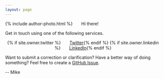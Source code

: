 ```yaml
---
layout: page
---
```

<span style="float: left; margin-right: 2em;">{% include author-photo.html %}</span>

Hi there!

Get in touch using one of the following services.

<div style="text-align: center;">
{% if site.owner.twitter %}<a class="btn" href="http://twitter.com/{{ site.owner.twitter }}" title="{{ site.owner.name}} on Twitter" target="_blank"><i class="fa fa-twitter-square fa-2x"></i><span style="margin-left: 2em;">Twitter</span></a>{% endif %}
{% if site.owner.linkedin %}<a class="btn" href="http://linkedin.com/in/{{ site.owner.linkedin }}" title="{{ site.owner.name}} on LinkedIn" target="_blank"><i class="fa fa-linkedin-square fa-2x"></i><span style="margin-left: 2em;">LinkedIn</span></a>{% endif %}
</div>

Want to submit a correction or clarification? Have a better way of doing something? Feel free to create a [GitHub Issue][1].

-- Mike

[1]: https://github.com/MikeChristianson/MikeChristianson.github.io/issues
